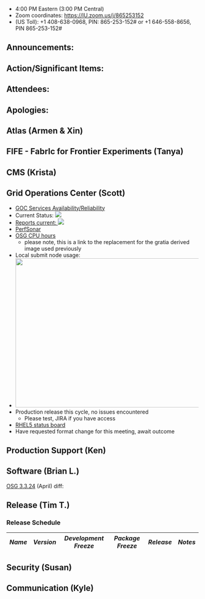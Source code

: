    * 4:00 PM Eastern (3:00 PM Central)
   * Zoom coordinates: https://IU.zoom.us/j/865253152
   * (US Toll): +1 408-638-0968, PIN: 865-253-152# or +1 646-558-8656, PIN 865-253-152#

## Announcements: 
   
## Action/Significant Items: 
      
## Attendees: 

## Apologies: 
   
## Atlas (Armen & Xin)  
      
## FIFE - FabrIc for Frontier Experiments (Tanya)
 
## CMS (Krista)

      
## Grid Operations Center (Scott)
   * [GOC Services Availability/Reliability](http://tinyurl.com/pre26vw)
   * Current Status: [<img src="http://monitor.grid.iu.edu/availability/production_status.png">](http://monitor.grid.iu.edu/availability/production.html)
   * <a href="http://reports.grid.iu.edu/reports/">Reports current: <img src="http://steige.grid.iu.edu/steige/status_reports.png"></a>
   * [PerfSonar](http://maddash.aglt2.org/maddash-webui/index.cgi?dashboard=OSG\%20Grid\%20Operations\%20Center\%20Test\%20Mesh\%20Config)
   * [OSG CPU hours](http://tinyurl.com/mf96b88)
      * please note, this is a link to the replacement for the gratia derived image used previously
   * Local submit node usage:
   * <img src="http://steige.grid.iu.edu/steige/04Apr2017.osg-flock.png" width='630' height='390'  /><br>
   * Production release this cycle, no issues encountered
      * Please test, JIRA if you have access
   * [RHEL5 status board](http://monitor.grid.iu.edu/kernel/kernel_overview_el5.html)
   * Have requested format change for this meeting, await outcome
   
## Production Support (Ken)
   
## Software (Brian L.)

[OSG 3.3.24](https://jira.opensciencegrid.org/issues/?filter=16358) (April) diff:  

## Release (Tim T.)
### Release Schedule
| *Name* | *Version* | *Development Freeze* | *Package Freeze* | *Release* | *Notes* |
| ------ | --------- | -------------------- | ---------------- | --------- | ------- |


## Security (Susan)

## Communication (Kyle)
   
   
